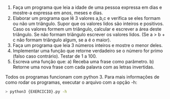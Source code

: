 1. Faça um programa que leia a idade de uma pessoa expressa em dias e
   mostre-a expressa em anos, meses e dias.
2. Elaborar um programa que lê 3 valores a,b,c e verifica se eles formam
   ou não um triângulo. Supor que os valores lidos são inteiros e positivos. Caso
   os valores formem um triângulo, calcular e escrever a área deste triângulo. Se
   não formam triângulo escrever os valores lidos. (Se a &gt; b + c não formam
   triângulo algum, se a é o maior).
3. Faça um programa que leia 3 números inteiros e mostre o menor deles.
4. Implementar uma função que retorne verdadeiro se o número for primo
   (falso caso contrário). Testar de 1 a 100.
5. Escreva uma função que:
   a) Receba uma frase como parâmetro.
   b) Retorne uma nova frase com cada palavra com as letras invertidas.

Todos os programas funcionam com python 3. Para mais informações de como rodar os programas, executar o arquivo com a opção -h:

```bash
> python3 {EXERCICIO}.py -h
```
